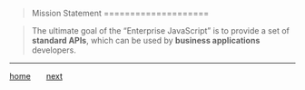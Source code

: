 > Mission Statement
====================

> The ultimate goal of the “Enterprise JavaScript” is to provide a set of **standard APIs**, which can be used by **business applications** developers.
--------------------

[home](1_welcome.md) &nbsp;&nbsp;&nbsp;&nbsp;&nbsp; [next](4_demo.md)



